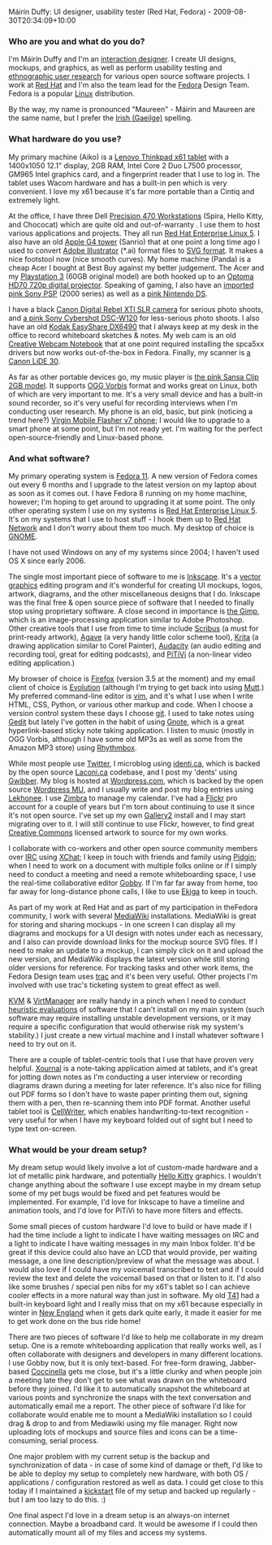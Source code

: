 Máirín Duffy: UI designer, usability tester (Red Hat, Fedora) - 2009-08-30T20:34:09+10:00

### Who are you and what do you do?

I'm Máirín Duffy and I'm an [interaction designer](http://en.wikipedia.org/wiki/Interaction_design "Wikipedia entry on interaction design."). I create UI designs, mockups, and graphics, as well as perform usability testing and [ethnographic user research](http://en.wikipedia.org/wiki/Contextual_design "Wikipedia entry on contextual design.") for various open source software projects. I work at [Red Hat](http://www.redhat.com "Red Hat's website.") and I'm also the team lead for the [Fedora][] Design Team. Fedora is a popular [Linux](http://en.wikipedia.org/wiki/Linux "Wikipedia entry on Linux.") distribution.

By the way, my name is pronounced "Maureen" - Máirín and Maureen are the same name, but I prefer the [Irish (Gaeilge)](http://www.daltai.com/home.htm "Irish information and resources.") spelling.

### What hardware do you use?

My primary machine (Aiko) is a [Lenovo Thinkpad x61 tablet][thinkpad-x61] with a 1400x1050 12.1" display, 2GB RAM, Intel Core 2 Duo L7500 processor, GM965 Intel graphics card, and a fingerprint reader that I use to log in. The tablet uses Wacom hardware and has a built-in pen which is very convenient. I love my x61 because it's far more portable than a Cintiq and extremely light.

At the office, I have three Dell [Precision 470 Workstations][precision-470] (Spira, Hello Kitty, and Chococat) which are quite old and out-of-warranty . I use them to host various applications and projects. They all run [Red Hat Enterprise Linux 5][rhel]. I also have an old [Apple G4 tower][power-mac-g4] (Sanrio) that at one point a long time ago I used to convert [Adobe Illustrator][illustrator] (*.ai) format files to [SVG format](http://www.w3.org/Graphics/SVG "The official SVG spec."). It makes a nice footstool now (nice smooth curves). My home machine (Panda) is a cheap Acer I bought at Best Buy against my better judgement. The Acer and my [Playstation 3][ps3] (60GB original model) are both hooked up to an [Optoma HD70 720p digital projector][hd70]. Speaking of gaming, I also have an [imported pink Sony PSP][psp] (2000 series) as well as a [pink Nintendo DS][ds].

I have a black [Canon Digital Rebel XTI SLR camera][rebel-xti] for serious photo shoots, and [a pink Sony Cybershot DSC-W120][cyber-shot-w120] for less-serious photo shoots. I also have an old [Kodak EasyShare DX6490][easyshare-dx6490] that I always keep at my desk in the office to record whiteboard sketches & notes. My web cam is an old [Creative Webcam Notebook][webcam-notebook] that at one point required installing the spca5xx drivers but now works out-of-the-box in Fedora. Finally, my scanner is [a Canon LiDE 30][lide-30].

As far as other portable devices go, my music player is [the pink Sansa Clip 2GB model][sansa-clip]. It supports [OGG Vorbis](http://vorbis.com/ "The official site for the OGG audio format.") format and works great on Linux, both of which are very important to me. It's a very small device and has a built-in sound recorder, so it's very useful for recording interviews when I'm conducting user research. My phone is an old, basic, but pink (noticing a trend here?) [Virgin Mobile Flasher v7 phone][flasher-v7]; I would like to upgrade to a smart phone at some point, but I'm not ready yet. I'm waiting for the perfect open-source-friendly and Linux-based phone.

### And what software?

My primary operating system is [Fedora 11][fedora]. A new version of Fedora comes out every 6 months and I upgrade to the latest version on my laptop about as soon as it comes out. I have Fedora 8 running on my home machine, however; I'm hoping to get around to upgrading it at some point. The only other operating system I use on my systems is [Red Hat Enterprise Linux 5][rhel]. It's on my systems that I use to host stuff - I hook them up to [Red Hat Network][red-hat-network] and I don't worry about them too much. My desktop of choice is [GNOME][].

I have not used Windows on any of my systems since 2004; I haven't used OS X since early 2006.

The single most important piece of software to me is [Inkscape][]. It's a [vector graphics](http://en.wikipedia.org/wiki/Vector_graphics "Wikipedia entry on vector graphics.") editing program and it's wonderful for creating UI mockups, logos, artwork, diagrams, and the other miscellaneous designs that I do. Inkscape was the final free & open source piece of software that I needed to finally stop using proprietary software. A close second in importance is [the Gimp][gimp], which is an image-processing application similar to Adobe Photoshop. Other creative tools that I use from time to time include [Scribus][] (a must for print-ready artwork), [Agave][] (a very handy little color scheme tool), [Krita][] (a drawing application similar to Corel Painter), [Audacity][] (an audio editing and recording tool, great for editing podcasts), and [PiTiVi][] (a non-linear video editing application.)

My browser of choice is [Firefox][] (version 3.5 at the moment) and my email client of choice is [Evolution][] (although I'm trying to get back into using [Mutt][].) My preferred command-line editor is [vim][], and it's what I use when I write HTML, CSS, Python, or various other markup and code. When I choose a version control system these days I choose [git][]. I used to take notes using [Gedit][] but lately I've gotten in the habit of using [Gnote][], which is a great hyperlink-based sticky note taking application. I listen to music (mostly in OGG Vorbis, although I have some old MP3s as well as some from the Amazon MP3 store) using [Rhythmbox][].

While most people use [Twitter][], I microblog using [identi.ca][], which is backed by the open source [Laconi.ca][statusnet] codebase, and I post my 'dents' using [Gwibber][]. My blog is hosted at [Wordpress.com][wordpress], which is backed by the open source [Wordpress MU][wordpress-mu], and I usually write and post my blog entries using [Lekhonee][]. I use [Zimbra][] to manage my calendar. I've had a [Flickr][] pro account for a couple of years but I'm torn about continuing to use it since it's not open source. I've set up my own [Gallery2][gallery] install and I may start migrating over to it. I will still continue to use Flickr, however, to find great [Creative Commons](http://creativecommons.org "The official Creative Commons site.") licensed artwork to source for my own works.

I collaborate with co-workers and other open source community members over [IRC](http://en.wikipedia.org/wiki/Internet_Relay_Chat 
"Wikipedia entry for IRC.") using [XChat][]; I keep in touch with friends and family using [Pidgin][]; when I need to work on a document with multiple folks online or if I simply need to conduct a meeting and need a remote whiteboarding space, I use the real-time collaborative editor [Gobby][]. If I'm far far away from home, too far away for long-distance phone calls, I like to use [Ekiga][] to keep in touch.

As part of my work at Red Hat and as part of my participation in theFedora community, I work with several [MediaWiki][] installations. MediaWiki is great for storing and sharing mockups - in one screen I can display all my diagrams and mockups for a UI design with notes under each as necessary, and I also can provide download links for the mockup source SVG files. If I need to make an update to a mockup, I can simply click on it and upload the new version, and MediaWiki displays the latest version while still storing older versions for reference. For tracking tasks and other work items, the Fedora Design team uses [trac][] and it's been very useful. Other projects I'm involved with use trac's ticketing system to great effect as well.

[KVM][] & [VirtManager][virt-manager] are really handy in a pinch when I need to conduct [heuristic evaluations](http://en.wikipedia.org/wiki/Heuristic_evaluation "Wikipedia entry on heuristic evaluation.") of software that I can't install on my main system (such software may require installing unstable development versions, or it may require a specific configuration that would otherwise risk my system's stability.) I just create a new virtual machine and I install whatever software I need to try out on it.

There are a couple of tablet-centric tools that I use that have proven very helpful. [Xournal][] is a note-taking application aimed at tablets, and it's great for jotting down notes as I'm conducting a user interview or recording diagrams drawn during a meeting for later reference. It's also nice for filling out PDF forms so I don't have to waste paper printing them out, signing them with a pen, then re-scanning them into PDF format. Another useful tablet tool is [CellWriter][], which enables handwriting-to-text recognition - very useful for when I have my keyboard folded out of sight but I need to type text on-screen.

### What would be your dream setup?

My dream setup would likely involve a lot of custom-made hardware and a lot of metallic pink hardware, and potentially [Hello Kitty](http://kittyhell.com/ "A weblog dedicated to Hello Kitty items.") graphics. I wouldn't change anything about the software I use except maybe in my dream setup some of my pet bugs would be fixed and pet features would be implemented. For example, I'd love for Inkscape to have a timeline and animation tools, and I'd love for PiTiVi to have more filters and effects.

Some small pieces of custom hardware I'd love to build or have made if I had the time include a light to indicate I have waiting messages on IRC and a light to indicate I have waiting messages in my main Inbox folder. It'd be great if this device could also have an LCD that would provide, per waiting message, a one line description/preview of what the message was about. I would also love if I could have my voicemail transcribed to text and if I could review the text and delete the voicemail based on that or listen to it. I'd also like some brushes / special pen nibs for my x61's tablet so I can achieve cooler effects in a more natural way than just in software. My old [T41][thinkpad-t41] had a built-in keyboard light and I really miss that on my x61 because especially in winter in [New England](http://en.wikipedia.org/wiki/New_England "Wikipedia entry on New England.") when it gets dark quite early, it made it easier for me to get work done on the bus ride home!

There are two pieces of software I'd like to help me collaborate in my dream setup. One is a remote whiteboarding application that really works well, as I often collaborate with designers and developers in many different locations. I use Gobby now, but it is only text-based. For free-form drawing, Jabber-based [Coccinella][] gets me close, but it's a little clunky and when people join a meeting late they don't get to see what was drawn on the whiteboard before they joined. I'd like it to automatically snapshot the whiteboard at various points and synchronize the snaps with the text conversation and automatically email me a report. The other piece of software I'd like for collaborate would enable me to mount a MediaWiki installation so I could drag & drop to and from Mediawiki using my file manager. Right now uploading lots of mockups and source files and icons can be a time-consuming, serial process.

One major problem with my current setup is the backup and synchronization of data - in case of some kind of damage or theft, I'd like to be able to deploy my setup to completely new hardware, with both OS / applications / configuration restored as well as data. I could get close to this today if I maintained a [kickstart](http://en.wikipedia.org/wiki/Kickstart_%28Linux%29 "Wikipedia entry on Kickstart (for Linux).") file of my setup and backed up regularly - but I am too lazy to do this. :)

One final aspect I'd love in a dream setup is an always-on internet connection. Maybe a broadband card. It would be awesome if I could then automatically mount all of my files and access my systems.

[fedora]: http://fedora.org/ "A popular Linux distribution."
[thinkpad-x61]: http://www-307.ibm.com/pc/support/site.wss/document.do?sitestyle=lenovo&lndocid=MIGR-68040 "A tablet PC."
[precision-470]: http://support.dell.com/support/edocs/systems/ws470/en/ug_en/abtdev.htm#wp1050681 "A PC workstation."
[rhel]: http://www.redhat.com/rhel/ "A certified version of the Linux distribution."
[power-mac-g4]: http://en.wikipedia.org/wiki/Power_Mac_G4 "An old PowerPC-powered Mac tower."
[illustrator]: http://adobe.com/products/illustrator/ "A popular vector graphics editor."
[ps3]: http://www.us.playstation.com/PS3 "A shiny gaming console from Sony."
[hd70]: http://www.optomausa.com/Product_detail.asp?product_id=294 "720p HD projector."
[psp]: http://www.us.playstation.com/PSP "Sony's portable gaming console."
[ds]: http://www.nintendo.com/ds/ "Nintendo's portable gaming console."
[rebel-xti]: http://www.usa.canon.com/consumer/controller?act=ModelInfoAct&fcategoryid=139&modelid=14256 "A 10 megapixel digital SLR."
[cyber-shot-w120]: http://www.sonystyle.com/webapp/wcs/stores/servlet/ProductDisplay?catalogId=10551&storeId=10151&langId=-1&productId=8198552921665339426 "A 7 megapixel digital camera."
[easyshare-dx6490]: http://www.kodak.com/eknec/PageQuerier.jhtml?pq-locale=en_US&pq-path=1337 "A 4 megapixel digital camera."
[webcam-notebook]: http://support.creative.com/Products/ProductDetails.aspx?catID=218&CatName=Web+Cameras&subCatID=847&subCatName=WebCam+Series&prodID=629&prodName=WebCam+Notebook "An old external digital webcam."
[lide-30]: http://www.usa.canon.com/consumer/controller?act=ModelInfoAct&fcategoryid=119&modelid=6623 "A USB flatbed scanner."
[sansa-clip]: http://www.sandisk.com/products/sansa-music-and-video-players/sandisk-sansa-clip-mp3-players.aspx "A small portable music player."
[flasher-v7]: http://www.virginmobileusa.com/phones/phoneDetail.do?skuId=VM8910 "A basic mobile phone with a VGA camera."
[fedora]: http://fedora.org/ "A popular Linux distribution."
[rhel]: http://www.redhat.com/rhel/ "A certified version of the Linux distribution."
[red-hat-network]: http://rhn.redhat.com/ "A platform for system software updates and provisioning."
[gnome]: http://www.gnome.org/ "A desktop system for *nix operating systems."
[inkscape]: http://www.inkscape.org/ "An open-source vector graphics program."
[gimp]: http://www.gimp.org/ "An open-source image editor."
[scribus]: http://www.scribus.net/ "An open-source desktop publishing/page layout program."
[agave]: http://home.gna.org/colorscheme/ "A colour scheme generation program for GNOME."
[krita]: http://www.koffice.org/krita/ "An open-source image editor."
[audacity]: http://audacity.sourceforge.net/ "An open-source, cross-platform audio editor."
[pitivi]: http://pitivi.org/ "An open-source video editor."
[firefox]: http://mozilla.com/firefox/ "The very popular open source web browser."
[evolution]: http://projects.gnome.org/evolution/ "An integrated mail, calendar and contact program for GNOME."
[mutt]: http://www.mutt.org/ "A command-line email client."
[vim]: http://www.vim.org/ "A popular command-line text editor."
[git]: http://git-scm.com/ "A version control system."
[gedit]: http://projects.gnome.org/gedit/ "A text editor for GNOME."
[gnote]: http://live.gnome.org/Gnote "A note-taking application for GNOME."
[rhythmbox]: http://projects.gnome.org/rhythmbox/ "A music management app for GNOME."
[twitter]: http://twitter.com/ "An online micro-blogging platform."
[identi.ca]: http://identi.ca/ "An online micro-blogging platform."
[statusnet]: http://status.net/wiki/Development "A free, open-source micro-blogging software platform."
[gwibber]: https://launchpad.net/gwibber "A micro-blogging client for GNOME."
[wordpress]: http://wordpress.com/ "Weblog publishing software."
[wordpress-mu]: http://mu.wordpress.org/ "A multi-weblog, self-hosted publishing tool."
[lekhonee]: https://fedorahosted.org/lekhonee/ "An open-source desktop Wordpress client."
[zimbra]: http://www.zimbra.com/ "An integrated mail, calendar, contact and document solution."
[flickr]: http://www.flickr.com/ "Possibly the best photo-sharing website, like, evar."
[gallery]: http://gallery.menalto.com/ "An open-source, self-hosted web-based photo album."
[xchat]: http://www.xchat.org/ "A cross-platform IRC client."
[pidgin]: http://www.pidgin.im/ "An open-source multi-protocol chat client."
[gobby]: http://gobby.0x539.de/trac/ "An open-source, cross-platform collaborative text editor."
[ekiga]: http://www.ekiga.org/ "A VoIP and video conferencing app for GNOME."
[mediawiki]: http://www.mediawiki.org/ "A PHP-based Wiki package."
[trac]: http://trac.edgewall.org/ "An issue tracker and wiki package for software development."
[kvm]: http://www.linux-kvm.org/ "Virtualisation software for Linux operating systems."
[virt-manager]: http://virt-manager.org/ "Software for managing virtual machines."
[xournal]: http://xournal.sourceforge.net/ "A sketching and note-taking application for stylus-based computers."
[cellwriter]: http://risujin.org/cellwriter/ "Handwrighting recognition software."
[thinkpad-t41]: http://www.thinkwiki.org/wiki/Category:T41 "An old Intel-based laptop PC."
[coccinella]: http://coccinella.im/ "Free, open-source software for whiteboard collaboration."
